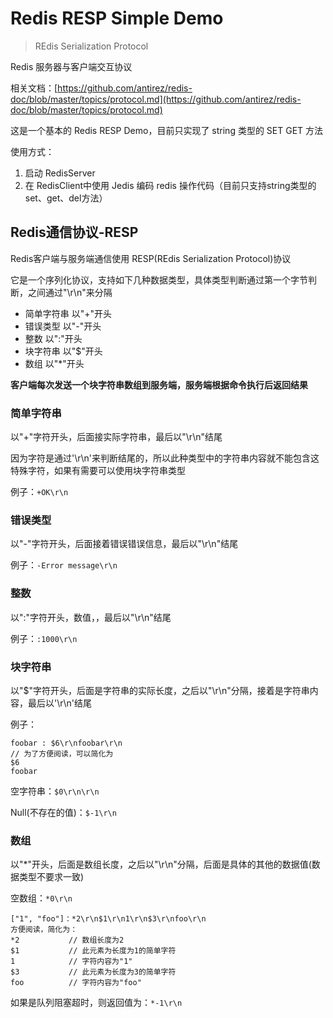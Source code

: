 # Redis RESP Simple Demo 
> REdis Serialization Protocol

Redis 服务器与客户端交互协议

相关文档：[https://github.com/antirez/redis-doc/blob/master/topics/protocol.md](https://github.com/antirez/redis-doc/blob/master/topics/protocol.md)

这是一个基本的 Redis RESP Demo，目前只实现了 string 类型的 SET GET 方法


使用方式：
1. 启动 RedisServer
2. 在 RedisClient中使用 Jedis 编码 redis 操作代码（目前只支持string类型的 set、get、del方法）


## Redis通信协议-RESP

Redis客户端与服务端通信使用 RESP(REdis Serialization Protocol)协议

它是一个序列化协议，支持如下几种数据类型，具体类型判断通过第一个字节判断，之间通过"\r\n"来分隔

- 简单字符串    以"+"开头
- 错误类型        以"-"开头
- 整数                以":"开头
- 块字符串        以"$"开头
- 数组                以"*"开头

**客户端每次发送一个块字符串数组到服务端，服务端根据命令执行后返回结果**

### 简单字符串

以"+"字符开头，后面接实际字符串，最后以"\r\n"结尾

因为字符是通过'\r\n'来判断结尾的，所以此种类型中的字符串内容就不能包含这特殊字符，如果有需要可以使用块字符串类型

例子：`+OK\r\n`

### 错误类型

以"-"字符开头，后面接着错误错误信息，最后以"\r\n"结尾

例子：`-Error message\r\n`

### 整数

以":"字符开头，数值，，最后以"\r\n"结尾

例子：`:1000\r\n`

### 块字符串

以"$"字符开头，后面是字符串的实际长度，之后以"\r\n"分隔，接着是字符串内容，最后以'\r\n'结尾

例子：

```
foobar : $6\r\nfoobar\r\n
// 为了方便阅读，可以简化为
$6
foobar
```

空字符串：`$0\r\n\r\n`

Null(不存在的值)：`$-1\r\n`

### 数组

以"*"开头，后面是数组长度，之后以"\r\n"分隔，后面是具体的其他的数据值(数据类型不要求一致)

空数组：`*0\r\n`

```
["1", "foo"]：*2\r\n$1\r\n1\r\n$3\r\nfoo\r\n
方便阅读，简化为：
*2           // 数组长度为2
$1           // 此元素为长度为1的简单字符
1            // 字符内容为"1"
$3           // 此元素为长度为3的简单字符
foo          // 字符内容为"foo"
```

如果是队列阻塞超时，则返回值为：`*-1\r\n`